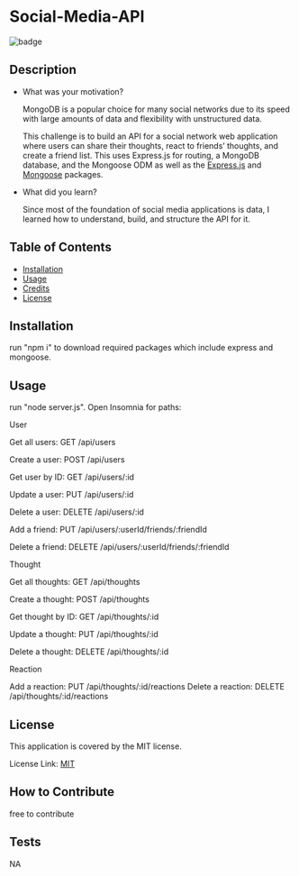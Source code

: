 # Social-Media-API
  
  ![badge](https://img.shields.io/badge/license-MIT-brightgreen)



  ## Description
  
  - What was your motivation?

    MongoDB is a popular choice for many social networks due to its speed with large amounts of data and flexibility with unstructured data.

    This challenge is to build an API for a social network web application where users can share their thoughts, react to friends’ thoughts, and create a friend list. This uses Express.js for routing, a MongoDB database, and the Mongoose ODM as well as the [Express.js](https://www.npmjs.com/package/express) and [Mongoose](https://www.npmjs.com/package/mongoose) packages.

  - What did you learn?
    
    Since most of the foundation of social media applications is data, I learned how to understand, build, and structure the API for it.
  
  ## Table of Contents
  
  - [Installation](#installation)
  - [Usage](#usage)
  - [Credits](#credits)
  - [License](#license)
  
  ## Installation
  run "npm i" to download required packages which include express and mongoose.
  
  ## Usage
  run "node server.js".  Open Insomnia for paths:

  User

  Get all users: GET /api/users

  Create a user: POST /api/users

  Get user by ID: GET /api/users/:id

  Update a user: PUT /api/users/:id

  Delete a user: DELETE /api/users/:id

  Add a friend: PUT /api/users/:userId/friends/:friendId

  Delete a friend: DELETE /api/users/:userId/friends/:friendId

  
  Thought

  Get all thoughts: GET /api/thoughts

  Create a thought: POST /api/thoughts

  Get thought by ID: GET /api/thoughts/:id

  Update a thought: PUT /api/thoughts/:id

  Delete a thought: DELETE /api/thoughts/:id
  
  
  Reaction

  Add a reaction: PUT /api/thoughts/:id/reactions
  Delete a reaction: DELETE /api/thoughts/:id/reactions

  
  ## License

  This application is covered by the MIT license. 
  
  License Link: <a href="https://choosealicense.com/licenses/MIT/">MIT</a>
     
  
  ## How to Contribute
  free to contribute

  ## Tests
  NA